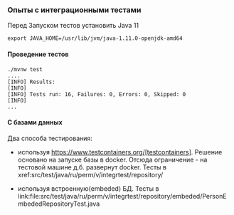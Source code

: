 ### Опыты с интеграционными тестами

Перед Запуском тестов установить Java 11

```shell
export JAVA_HOME=/usr/lib/jvm/java-1.11.0-openjdk-amd64

```

#### Проведение тестов

````shell
./mvnw test
....
[INFO] Results:
[INFO] 
[INFO] Tests run: 16, Failures: 0, Errors: 0, Skipped: 0
[INFO] 
...
````

#### С базами данных

Два способа тестирования:
- используя https://www.testcontainers.org/[testcontainers]. Решение основано на запуске базы в docker. Отсюда ограничение - на тестовой машине д.б. развернут docker. Тесты в xref:src/test/java/ru/perm/v/integrtest/repository/
 
- используя встроенную(embeded) БД. Тесты в link:file:src/test/java/ru/perm/v/integrtest/repository/embeded/PersonEmbededRepositoryTest.java